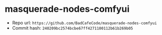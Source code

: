 # masquerade-nodes-comfyui
- Repo url: `https://github.com/BadCafeCode/masquerade-nodes-comfyui`
- Commit hash: `240209bc2574bcbe67ff4271100112b61b269b05`